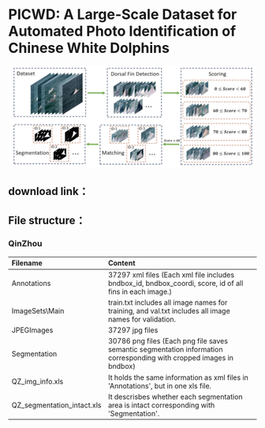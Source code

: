 # PICWD: A Large-Scale Dataset for Automated Photo Identification of Chinese White Dolphins

![IMG](https://github.com/PICWD/PICWD/blob/master/123.jpg)

download link：
---------------

File structure：
---------------
### QinZhou

|Filename|Content|
|:---|:---|
|Annotations|37297 xml files (Each xml file includes bndbox_id, bndbox_coordi, score, id of all fins in each image.) |
|ImageSets\Main|train.txt includes all image names for training, and val.txt includes all image names for validation.|
|JPEGImages|37297 jpg files |
|Segmentation|30786 png files (Each png file saves semantic segmentation information corresponding with cropped images in bndbox)|
|QZ_img_info.xls|It holds the same information as xml files in 'Annotations', but in one xls file.|
|QZ_segmentation_intact.xls|It descrisbes whether each segmentation area is intact corresponding with 'Segmentation'.|

